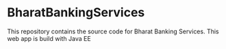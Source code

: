 # BharatBankingServices
This repository contains the source code for Bharat Banking Services.
This web app is build with Java EE
